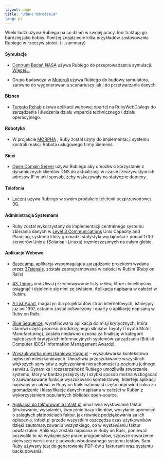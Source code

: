 ```yaml
---
layout: page
title: "Udane Wdrożenia"
lang: pl
---
```


Wielu ludzi używa Rubiego na co dzień w swojej pracy. Inni traktują go
bardziej jako hobby. Poniżej znajdziecie kilka przykładów zastosowania
Rubiego w rzeczywistości.
{: .summary}

#### Symulacje

* [Centrum Badań NASA][1] używa Rubiego do przeprowadzania symulacji.
  [Więcej…][2]

* Grupa badawcza w [Motoroli][3] używa Rubiego do budowy symulatora,
  zarówno do wygenerowania scenariuszy jak i do przetwarzania danych.

#### Biznes

* [Toronto Rehab][4] używa aplikacji webowej opartej na RubyWebDialogs
  do zarządzania i śledzenia działu wsparcia technicznego i działu
  operacyjnego.

#### Robotyka

* W projekcie [MORPHA][5] , Ruby został użyty do implementacji systemu
  kontroli reakcji Robota usługowego firmy Siemens.

#### Sieci

* [Open Domain Server][6] używa Rubiego aby umożliwić korzystanie z
  dynamicznych klientów DNS do aktualizacji w czasie rzeczywistym ich
  adresów IP w taki sposób, żeby wskazywały na statyczne domeny.

#### Telefonia

* [Lucent][7] używa Rubiego w swoim produkcie telefonii bezprzewodowej
  3G.

#### Administracja Systemami

* Ruby został wykorzystany do implementacji centralnego systemu
  zbierania danych w [Level 3 Communications][8] Unix Capacity and
  Planning, systemu który gromadzi statystyki wydajności z ponad 1700
  serwerów Unix’a (Solarisa i Linuxa) rozmieszczonych na całym globie.

#### Aplikacje Webowe

* [Basecamp][9], aplikacja wspomagająca zarządzanie projektem wydana
  przez [37signals][10], została zaprogramowana w całości w Rubim (Ruby
  on Rails)

* [43 Things][11] umożliwia przechowywanie listy celów, które
  chcielibyśmy osiągnąć i dzielenie się nimi ze światem. Aplikacja
  napisana w całości w Rubim.

* [A List Apart][12], magazyn dla projektantów stron internetowych,
  istniejący juz od 1997, ostatnio został odświeżony i oparty o
  aplikację napisaną w Ruby on Rails.

* [Blue Sequence][13], wyrafinowana aplikacja do misji krytycznych,
  która stanowi część procesu produkcyjnego silników Toyoty (Toyota
  Motor Manufacturing), została niedawno uznana za finalistę w kategorii
  najlepszych brytyjskich informacyjnych systemów zarządzania (British
  Computer (BCS) Information Management Awards).

* [Wyszukiwarka mieszkaniowa Hogo.pl][14] – wyszukiwarka kontekstowa
  ogłoszeń mieszkaniowych. Umożliwia przeszukiwanie wszystkich większych
  serwisów z ogłoszeniami nieruchomości z poziomu jednego serwisu.
  Dynamika i rozszerzalność Rubiego umożliwiła stworzenie systemu, który
  w bardzo przejrzysty i szybki sposób można wzbogacać o zaawansowane
  funkcje wyszukiwarki kontekstowej. Interfejs aplikacji napisany w
  całości w Ruby on Rails natomiast część odpowiedzialna za gromadzenie
  i klasyfikację danych napisana w całości w Rubim z wykorzystaniem
  popularnych bibliotek open-source.

* [Aplikacja do fakturowania Infakt.pl][15] umożliwia wystawianie faktur
  (drukowanie, wysyłanie), tworzenie bazy klientów, wysyłanie upomnień o
  zaległych płatnościach faktur, jak również podziękowania za ich
  opłacenie. Infakt.pl przede wszystkim oszczędza czas użytkowników
  dzięki zautomatyzowaniu wszystkiego, co w wystawianiu faktur
  powtarzalne. Aplikacja została napisana w Ruby on Rails, ponieważ
  pozwoliło to na wydajniejsze prace programistów, szybsze stworzenie
  pierwszej wersji oraz z powodu wbudowanego systemu testów. Sam Ruby
  używany jest do generowania PDF-ów z fakturami oraz systemu
  backupowania.



[1]: http://www.larc.nasa.gov/
[2]: http://www-106.ibm.com/developerworks/linux/library/l-oslab/
[3]: http://www.motorola.com
[4]: http://www.torontorehab.com
[5]: http://www.morpha.de/php_e/index.php3
[6]: http://ods.org/
[7]: http://www.lucent.com/
[8]: http://www.level3.com/
[9]: http://www.basecamphq.com
[10]: http://www.37signals.com
[11]: http://www.43things.com
[12]: http://www.alistapart.com
[13]: http://www.bluefountain.com/supply-chain-management/
[14]: http://www.hogo.pl
[15]: http://www.infakt.pl
